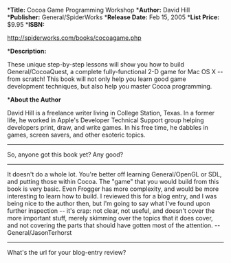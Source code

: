 


***Title:**
Cocoa Game Programming Workshop
***Author:**
David Hill
***Publisher:**
General/SpiderWorks
***Release Date:**
Feb 15, 2005
***List Price:**   
$9.95
***ISBN:**

http://spiderworks.com/books/cocoagame.php

***Description:**

These unique step-by-step lessons will show you how to build General/CocoaQuest, a complete fully-functional 2-D game for Mac OS X -- from scratch! This book will not only help you learn good game development techniques, but also help you master Cocoa programming.

***About the Author**

David Hill is a freelance writer living in College Station, Texas. In a former life, he worked in Apple's Developer Technical Support group helping developers print, draw, and write games. In his free time, he dabbles in games, screen savers, and other esoteric topics.


----

So, anyone got this book yet?  Any good?

----

It doesn't do a whole lot. You're better off learning General/OpenGL or SDL, and putting those within Cocoa. The "game" that you would build from this book is very basic. Even Frogger has more complexity, and would be more interesting to learn how to build. I reviewed this for a blog entry, and I was being nice to the author then, but I'm going to say what I've found upon further inspection -- it's crap: not clear, not useful, and doesn't cover the more important stuff, merely skimming over the topics that it does cover, and not covering the parts that should have gotten most of the attention. -- General/JasonTerhorst

----

What's the url for your blog-entry review?